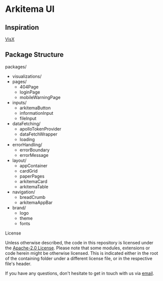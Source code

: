 # Arkitema UI

## Inspiration

[VisX](https://github.com/airbnb/visx)

## Package Structure

packages/

- visualizations/
- pages/
    - 404Page
    - loginPage
    - mobileWarningPage
- inputs/
    - arkitemaButton
    - informationInput
    - fileInput
- dataFetching/
    - apolloTokenProvider
    - dataFetchWrapper
    - loading
- errorHandling/
    - errorBoundary
    - errorMessage
- layout/
    - appContainer
    - cardGrid
    - paperPages
    - arkitemaCard
    - arkitemaTable
- navigation/
    - breadCrumb
    - arkitemaAppBar
- brand/
    - logo
    - theme
    - fonts

License

Unless otherwise described, the code in this repository is licensed under the [Apache-2.0 License](LICENSE). Please note
that some modules, extensions or code herein might be otherwise licensed. This is indicated either in the root of the
containing folder under a different license file, or in the respective file's header. 

If you have any questions, don't hesitate to get in touch with us via [email](mailto:chrk@arkitema.com).